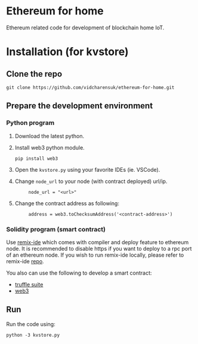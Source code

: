 # Ethereum for home
Ethereum related code for development of blockchain home IoT.

# Installation (for kvstore)
## Clone the repo
`git clone https://github.com/vidcharensuk/ethereum-for-home.git`


## Prepare the development environment
### Python program
1. Download the latest python.
2. Install web3 python module.

      `pip install web3`
3. Open the `kvstore.py` using your favorite IDEs (ie. VSCode).
4. Change `node_url` to your node (with contract deployed) url/ip.

            node_url = "<url>"
5. Change the contract address as following:

            address = web3.toChecksumAddress('<contract-address>')
### Solidity program (smart contract)
Use [remix-ide](http://remix.ethereum.org/) which comes with compiler and deploy feature to ethereum node. It is recommended to disable https if you want to deploy to a rpc port of an ethereum node.
If you wish to run remix-ide locally, please refer to remix-ide [repo](https://github.com/ethereum/remix-ide).

You also can use the following to develop a smart contract:
- [truffle suite](https://www.trufflesuite.com/)
- [web3](https://web3py.readthedocs.io/en/stable/contracts.html)

## Run
Run the code using:

`python -3 kvstore.py` 
